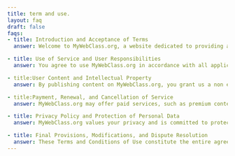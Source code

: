 ```yaml
---
title: term and use.
layout: faq
draft: false
faqs:
- title: Introduction and Acceptance of Terms
  answer: Welcome to MyWebClass.org, a website dedicated to providing articles and resources related to technology and programming. By accessing or using this website, you agree to be bound by these Terms and Conditions of Use.

- title: Use of Service and User Responsibilities
  answer: You agree to use MyWebClass.org in accordance with all applicable laws, regulations, and these Terms and Conditions of Use. You are solely responsible for any content you publish on the website and for any consequences that may result from your actions.

- title:User Content and Intellectual Property
  answer: By publishing content on MyWebClass.org, you grant us a non exclusive, royalty free license to use, reproduce, and distribute your content in connection with the website. You represent and warrant that you own or have the necessary licenses, rights, consents, and permissions to publish the content.

- title:Payment, Renewal, and Cancellation of Service
  answer: MyWebClass.org may offer paid services, such as premium content or subscriptions. Payment is due in advance and is non refundable. We reserve the right to change our prices and offerings at any time.

- title: Privacy Policy and Protection of Personal Data
  answer: MyWebClass.org values your privacy and is committed to protecting your personal data. We collect, use, and disclose your personal data in accordance with our Privacy Policy, which describes the types of data we collect, how we use it, and how we protect it.

- title: Final Provisions, Modifications, and Dispute Resolution
  answer: These Terms and Conditions of Use constitute the entire agreement between you and MyWebClass.org and supersede all prior or contemporaneous communications and proposals, whether oral or written. We reserve the right to modify or update these terms at any time. Any disputes arising out of or related to these terms will be governed by the laws of state or jurisdiction and will be resolved in accordance with the applicable dispute resolution procedures.
---
```

